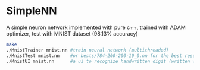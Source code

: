 # SimpleNN
A simple neuron network implemented with pure c++, trained with ADAM optimizer, test with MNIST dataset (98.13% accuracy)
```sh
make
./MnistTrainer mnist.nn #train neural network (multithreaded)
./MnistTest mnist.nn    #or bests/784-200-200-10_0.nn for the best result in my computer
./MnistUI mnist.nn      #a ui to recognize handwritten digit (written with SFML)
```
